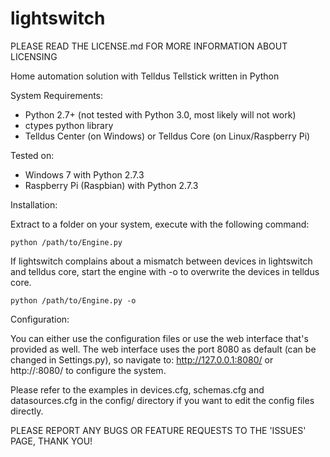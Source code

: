 lightswitch
==================================================================

PLEASE READ THE LICENSE.md FOR MORE INFORMATION ABOUT LICENSING

Home automation solution with Telldus Tellstick written in Python

System Requirements:
 - Python 2.7+ (not tested with Python 3.0, most likely will not work)
 - ctypes python library
 - Telldus Center (on Windows) or Telldus Core (on Linux/Raspberry Pi)

Tested on:
 - Windows 7 with Python 2.7.3
 - Raspberry Pi (Raspbian) with Python 2.7.3

Installation:

 Extract to a folder on your system, execute with the following command:

 	python /path/to/Engine.py

 If lightswitch complains about a mismatch between devices in lightswitch and telldus core,
 start the engine with -o to overwrite the devices in telldus core.

 	python /path/to/Engine.py -o

 Configuration:
 
  You can either use the configuration files or use the web interface that's provided as well.
  The web interface uses the port 8080 as default (can be changed in Settings.py), so navigate to:
  http://127.0.0.1:8080/ or http://<device IP>:8080/ to configure the system.

  Please refer to the examples in devices.cfg, schemas.cfg and datasources.cfg
  in the config/ directory if you want to edit the config files directly.


 PLEASE REPORT ANY BUGS OR FEATURE REQUESTS TO THE 'ISSUES' PAGE, THANK YOU!